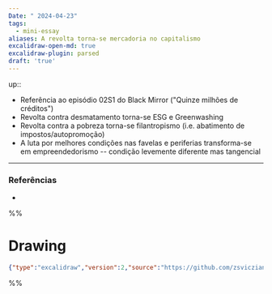 ```yaml
---
Date: " 2024-04-23"
tags:
  - mini-essay
aliases: A revolta torna-se mercadoria no capitalismo
excalidraw-open-md: true
excalidraw-plugin: parsed
draft: 'true'
---
```


up:: 

- Referência ao episódio 02S1 do Black Mirror ("Quinze milhões de créditos")
- Revolta contra desmatamento torna-se ESG e Greenwashing
- Revolta contra a pobreza torna-se filantropismo (i.e. abatimento de impostos/autopromoção)
- A luta por melhores condições nas favelas e periferias transforma-se em empreendedorismo -- condição levemente diferente mas tangencial

---
### Referências
- 

%%
# Drawing
```json
{"type":"excalidraw","version":2,"source":"https://github.com/zsviczian/obsidian-excalidraw-plugin/releases/tag/2.1.5","elements":[],"appState":{"gridSize":null,"viewBackgroundColor":"#ffffff"}}
```
%%